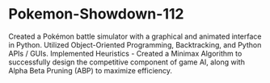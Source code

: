 # Pokemon-Showdown-112
Created a Pokémon battle simulator with a graphical and animated interface in Python. 
Utilized Object-Oriented Programming, Backtracking, and Python APIs / GUIs. 
Implemented Heuristics - Created a Minimax Algorithm to successfully design the competitive component of game AI, along with Alpha Beta Pruning (ABP) to maximize efficiency.
